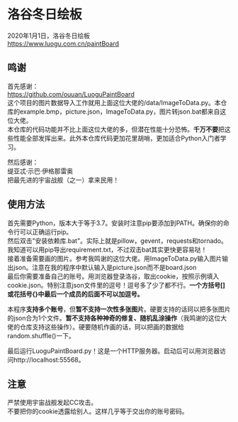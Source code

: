 # 洛谷冬日绘板
2020年1月1日，洛谷冬日绘板  
https://www.luogu.com.cn/paintBoard  

## 鸣谢
首先感谢：  
https://github.com/ouuan/LuoguPaintBoard  
这个项目的图片数据导入工作就用上面这位大佬的/data/ImageToData.py。本仓库的example.bmp，picture.json，ImageToData.py，图片转json.bat都来自这位大佬。  
本仓库的代码功能并不比上面这位大佬的多，但潜在性能十分恐怖。**千万不要**把这些性能全部发挥出来。此外本仓库代码更加花里胡哨，更加适合Python入门者学习。  
  
然后感谢：  
缇亚忒·示巴·伊格那雷奥  
把最先进的宇宙战舰（之一）拿来民用！  

## 使用方法
首先需要Python，版本大于等于3.7。安装时注意pip要添加到PATH。确保你的命令行可以正确运行pip。  
然后双击"安装依赖库.bat"。实际上就是pillow，gevent，requests和tornado。我知道可以用pip导出requirement.txt，不过双击bat其实更快更容易哒！  
接着准备需要画的图片。参考我鸣谢的这位大佬。用ImageToData.py输入图片输出json。注意在我的程序中默认输入是picture.json而不是board.json  
最后你需要准备自己的账号。用浏览器登录洛谷，取出cookie，按照示例填入cookie.json。特别注意json文件里的逗号！逗号多了少了都不行。**一个方括号[]或花括号{}中最后一个成员的后面不可以加逗号。**  
  
本程序**支持多个账号**，但**暂不支持一次性多张图片**。硬要支持的话珂以把多张图片的json合为1个文件。**暂不支持各种神奇的修复、随机乱涂操作**（我鸣谢的这位大佬的仓库支持这些操作）。硬要随机作画的话，珂以把画的数据给random.shuffle()一下。  
  
最后运行LuoguPaintBoard.py！这是一个HTTP服务器。启动后可以用浏览器访问http://localhost:55568。 

## 注意
严禁使用宇宙战舰发起CC攻击。  
不要把你的cookie透露给别人。这样几乎等于交出你的账号密码。  
